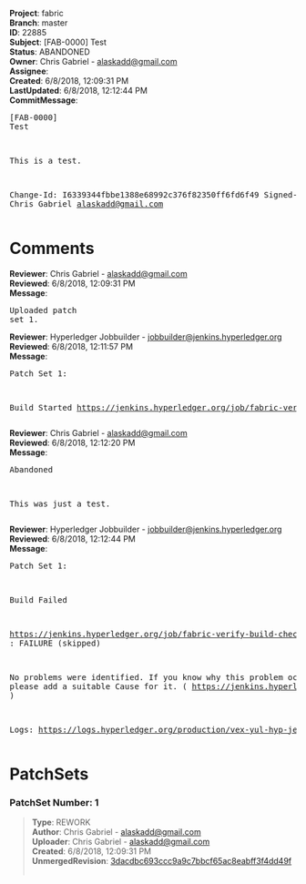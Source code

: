 <strong>Project</strong>: fabric<br><strong>Branch</strong>: master<br><strong>ID</strong>: 22885<br><strong>Subject</strong>: [FAB-0000] Test<br><strong>Status</strong>: ABANDONED<br><strong>Owner</strong>: Chris Gabriel - alaskadd@gmail.com<br><strong>Assignee</strong>:<br><strong>Created</strong>: 6/8/2018, 12:09:31 PM<br><strong>LastUpdated</strong>: 6/8/2018, 12:12:44 PM<br><strong>CommitMessage</strong>:<br><pre>[FAB-0000] Test

This is a test.

Change-Id: I6339344fbbe1388e68992c376f82350ff6fd6f49
Signed-off-by: Chris Gabriel <alaskadd@gmail.com>
</pre><h1>Comments</h1><strong>Reviewer</strong>: Chris Gabriel - alaskadd@gmail.com<br><strong>Reviewed</strong>: 6/8/2018, 12:09:31 PM<br><strong>Message</strong>: <pre>Uploaded patch set 1.</pre><strong>Reviewer</strong>: Hyperledger Jobbuilder - jobbuilder@jenkins.hyperledger.org<br><strong>Reviewed</strong>: 6/8/2018, 12:11:57 PM<br><strong>Message</strong>: <pre>Patch Set 1:

Build Started https://jenkins.hyperledger.org/job/fabric-verify-build-checks-x86_64/2381/</pre><strong>Reviewer</strong>: Chris Gabriel - alaskadd@gmail.com<br><strong>Reviewed</strong>: 6/8/2018, 12:12:20 PM<br><strong>Message</strong>: <pre>Abandoned

This was just a test.</pre><strong>Reviewer</strong>: Hyperledger Jobbuilder - jobbuilder@jenkins.hyperledger.org<br><strong>Reviewed</strong>: 6/8/2018, 12:12:44 PM<br><strong>Message</strong>: <pre>Patch Set 1:

Build Failed 

https://jenkins.hyperledger.org/job/fabric-verify-build-checks-x86_64/2381/ : FAILURE (skipped)

No problems were identified. If you know why this problem occurred, please add a suitable Cause for it. ( https://jenkins.hyperledger.org/job/fabric-verify-build-checks-x86_64/2381/ )

Logs: https://logs.hyperledger.org/production/vex-yul-hyp-jenkins-3/fabric-verify-build-checks-x86_64/2381</pre><h1>PatchSets</h1><h3>PatchSet Number: 1</h3><blockquote><strong>Type</strong>: REWORK<br><strong>Author</strong>: Chris Gabriel - alaskadd@gmail.com<br><strong>Uploader</strong>: Chris Gabriel - alaskadd@gmail.com<br><strong>Created</strong>: 6/8/2018, 12:09:31 PM<br><strong>UnmergedRevision</strong>: [3dacdbc693ccc9a9c7bbcf65ac8eabff3f4dd49f](https://github.com/hyperledger-gerrit-archive/fabric/commit/3dacdbc693ccc9a9c7bbcf65ac8eabff3f4dd49f)<br><br></blockquote>